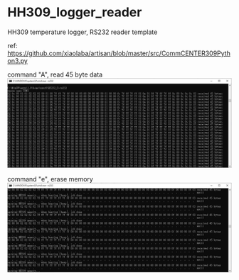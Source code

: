 # HH309_logger_reader
HH309 temperature logger, RS232 reader template

ref: https://github.com/xiaolaba/artisan/blob/master/src/CommCENTER309Python3.py  

command "A", read 45 byte data  
![logger_read.JPG](logger_read.JPG)

command "e", erase memory
![erase_memory.JPG](erase_memory.JPG)
